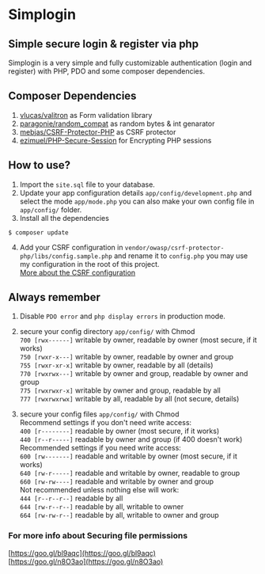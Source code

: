 # Simplogin

## Simple secure login & register via php

Simplogin is a very simple and fully customizable authentication (login and register) with PHP, PDO and some composer dependencies.

## Composer Dependencies

1.  [vlucas/valitron](https://github.com/vlucas/valitron) as Form validation library
2.  [paragonie/random_compat](https://github.com/paragonie/random_compat) as random bytes & int genarator
3.  [mebjas/CSRF-Protector-PHP](https://github.com/mebjas/CSRF-Protector-PHP/tree/nojs-support) as CSRF protector
4.  [ezimuel/PHP-Secure-Session](https://github.com/ezimuel/PHP-Secure-Session) for Encrypting PHP sessions

## How to use?

1.  Import the `site.sql` file to your database.
2.  Update your app configuration details `app/config/development.php` and select the mode `app/mode.php` you can also make your own config file in `app/config/` folder.
3.  Install all the dependencies  
```
$ composer update
```
4.  Add your CSRF configuration in `vendor/owasp/csrf-protector-php/libs/config.sample.php` and rename it to `config.php` you may use my configuration in the root of this project.  
[More about the CSRF configuration](https://github.com/mebjas/CSRF-Protector-PHP/wiki/Configurations)

## Always remember
1.  Disable `PDO error` and `php display errors` in production mode.
2.  secure your config directory `app/config/` with Chmod  
`700 [rwx------]` writable by owner, readable by owner (most secure, if it works)  
`750 [rwxr-x---]` writable by owner, readable by owner and group  
`755 [rwxr-xr-x]` writable by owner, readable by all (details)  
`770 [rwxrwx---]` writable by owner and group, readable by owner and group  
`775 [rwxrwxr-x]` writable by owner and group, readable by all  
`777 [rwxrwxrwx]` writable by all, readable by all (not secure, details)  

3.  secure your config files `app/config/` with Chmod  
Recommend settings if you don't need write access:  
`400 [r--------]` readable by owner (most secure, if it works)  
`440 [r--r-----]` readable by owner and group (if 400 doesn't work)  
Recommended settings if you need write access:  
`600 [rw-------]` readable and writable by owner (most secure, if it works)  
`640 [rw-r-----]` readable and writable by owner, readable to group  
`660 [rw-rw----]` readable and writable by owner and group  
Not recommended unless nothing else will work:  
`444 [r--r--r--]` readable by all  
`644 [rw-r--r--]` readable by all, writable to owner  
`664 [rw-rw-r--]` readable by all, writable to owner and group  

### For more info about Securing file permissions
[https://goo.gl/bl9aqc](https://goo.gl/bl9aqc)  
[https://goo.gl/n8O3ao](https://goo.gl/n8O3ao)

